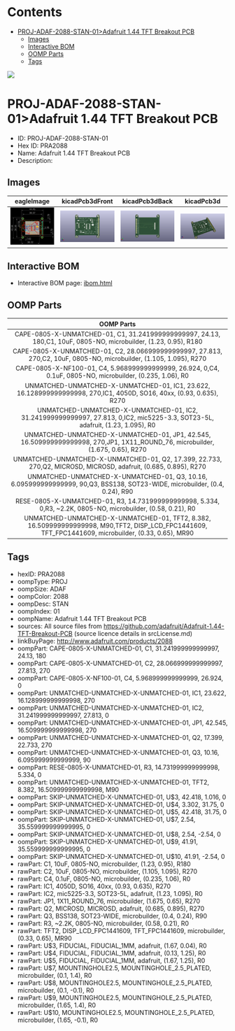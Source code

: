 



Contents
========

* [PROJ-ADAF-2088-STAN-01>Adafruit 1.44 TFT Breakout PCB](#proj-adaf-2088-stan-01adafruit-144-tft-breakout-pcb)
	* [Images](#images)
	* [Interactive BOM](#interactive-bom)
	* [OOMP Parts](#oomp-parts)
	* [Tags](#tags)
  
![][im]
# PROJ-ADAF-2088-STAN-01>Adafruit 1.44 TFT Breakout PCB

- ID: PROJ-ADAF-2088-STAN-01
- Hex ID: PRA2088
- Name: Adafruit 1.44 TFT Breakout PCB
- Description: 

## Images
  
  

|eagleImage|kicadPcb3dFront|kicadPcb3dBack|kicadPcb3d|
| :---: | :---: | :---: | :---: |
|[![eagleImage](eagleImage_140.png)](eagleImage_600.png)|[![kicadPcb3dFront](kicadPcb3dFront_140.png)](kicadPcb3dFront_600.png)|[![kicadPcb3dBack](kicadPcb3dBack_140.png)](kicadPcb3dBack_600.png)|[![kicadPcb3d](kicadPcb3d_140.png)](kicadPcb3d_600.png)|

## Interactive BOM

- Interactive BOM page: [ibom.html](kicad/bom/ibom.html)

## OOMP Parts
  

|OOMP Parts|
| :---: |
|CAPE-0805-X-UNMATCHED-01, C1, 31.241999999999997, 24.13, 180,C1, 10uF, 0805-NO, microbuilder, (1.23, 0.95), R180|
|CAPE-0805-X-UNMATCHED-01, C2, 28.066999999999997, 27.813, 270,C2, 10uF, 0805-NO, microbuilder, (1.105, 1.095), R270|
|CAPE-0805-X-NF100-01, C4, 5.968999999999999, 26.924, 0,C4, 0.1uF, 0805-NO, microbuilder, (0.235, 1.06), R0|
|UNMATCHED-UNMATCHED-X-UNMATCHED-01, IC1, 23.622, 16.128999999999998, 270,IC1, 4050D, SO16, 40xx, (0.93, 0.635), R270|
|UNMATCHED-UNMATCHED-X-UNMATCHED-01, IC2, 31.241999999999997, 27.813, 0,IC2, mic5225-3.3, SOT23-5L, adafruit, (1.23, 1.095), R0|
|UNMATCHED-UNMATCHED-X-UNMATCHED-01, JP1, 42.545, 16.509999999999998, 270,JP1, 1X11_ROUND_76, microbuilder, (1.675, 0.65), R270|
|UNMATCHED-UNMATCHED-X-UNMATCHED-01, Q2, 17.399, 22.733, 270,Q2, MICROSD, MICROSD, adafruit, (0.685, 0.895), R270|
|UNMATCHED-UNMATCHED-X-UNMATCHED-01, Q3, 10.16, 6.095999999999999, 90,Q3, BSS138, SOT23-WIDE, microbuilder, (0.4, 0.24), R90|
|RESE-0805-X-UNMATCHED-01, R3, 14.731999999999998, 5.334, 0,R3, ~2.2K, 0805-NO, microbuilder, (0.58, 0.21), R0|
|UNMATCHED-UNMATCHED-X-UNMATCHED-01, TFT2, 8.382, 16.509999999999998, M90,TFT2, DISP_LCD_FPC1441609, TFT_FPC1441609, microbuilder, (0.33, 0.65), MR90|

## Tags

- hexID: PRA2088
- oompType: PROJ
- oompSize: ADAF
- oompColor: 2088
- oompDesc: STAN
- oompIndex: 01
- oompName: Adafruit 1.44 TFT Breakout PCB
- sources: All source files from https://github.com/adafruit/Adafruit-1.44-TFT-Breakout-PCB (source licence details in srcLicense.md)
- linkBuyPage: http://www.adafruit.com/products/2088
- oompPart: CAPE-0805-X-UNMATCHED-01, C1, 31.241999999999997, 24.13, 180
- oompPart: CAPE-0805-X-UNMATCHED-01, C2, 28.066999999999997, 27.813, 270
- oompPart: CAPE-0805-X-NF100-01, C4, 5.968999999999999, 26.924, 0
- oompPart: UNMATCHED-UNMATCHED-X-UNMATCHED-01, IC1, 23.622, 16.128999999999998, 270
- oompPart: UNMATCHED-UNMATCHED-X-UNMATCHED-01, IC2, 31.241999999999997, 27.813, 0
- oompPart: UNMATCHED-UNMATCHED-X-UNMATCHED-01, JP1, 42.545, 16.509999999999998, 270
- oompPart: UNMATCHED-UNMATCHED-X-UNMATCHED-01, Q2, 17.399, 22.733, 270
- oompPart: UNMATCHED-UNMATCHED-X-UNMATCHED-01, Q3, 10.16, 6.095999999999999, 90
- oompPart: RESE-0805-X-UNMATCHED-01, R3, 14.731999999999998, 5.334, 0
- oompPart: UNMATCHED-UNMATCHED-X-UNMATCHED-01, TFT2, 8.382, 16.509999999999998, M90
- oompPart: SKIP-UNMATCHED-X-UNMATCHED-01, U$3, 42.418, 1.016, 0
- oompPart: SKIP-UNMATCHED-X-UNMATCHED-01, U$4, 3.302, 31.75, 0
- oompPart: SKIP-UNMATCHED-X-UNMATCHED-01, U$5, 42.418, 31.75, 0
- oompPart: SKIP-UNMATCHED-X-UNMATCHED-01, U$7, 2.54, 35.559999999999995, 0
- oompPart: SKIP-UNMATCHED-X-UNMATCHED-01, U$8, 2.54, -2.54, 0
- oompPart: SKIP-UNMATCHED-X-UNMATCHED-01, U$9, 41.91, 35.559999999999995, 0
- oompPart: SKIP-UNMATCHED-X-UNMATCHED-01, U$10, 41.91, -2.54, 0
- rawPart: C1, 10uF, 0805-NO, microbuilder, (1.23, 0.95), R180
- rawPart: C2, 10uF, 0805-NO, microbuilder, (1.105, 1.095), R270
- rawPart: C4, 0.1uF, 0805-NO, microbuilder, (0.235, 1.06), R0
- rawPart: IC1, 4050D, SO16, 40xx, (0.93, 0.635), R270
- rawPart: IC2, mic5225-3.3, SOT23-5L, adafruit, (1.23, 1.095), R0
- rawPart: JP1, 1X11_ROUND_76, microbuilder, (1.675, 0.65), R270
- rawPart: Q2, MICROSD, MICROSD, adafruit, (0.685, 0.895), R270
- rawPart: Q3, BSS138, SOT23-WIDE, microbuilder, (0.4, 0.24), R90
- rawPart: R3, ~2.2K, 0805-NO, microbuilder, (0.58, 0.21), R0
- rawPart: TFT2, DISP_LCD_FPC1441609, TFT_FPC1441609, microbuilder, (0.33, 0.65), MR90
- rawPart: U$3, FIDUCIAL, FIDUCIAL_1MM, adafruit, (1.67, 0.04), R0
- rawPart: U$4, FIDUCIAL, FIDUCIAL_1MM, adafruit, (0.13, 1.25), R0
- rawPart: U$5, FIDUCIAL, FIDUCIAL_1MM, adafruit, (1.67, 1.25), R0
- rawPart: U$7, MOUNTINGHOLE2.5, MOUNTINGHOLE_2.5_PLATED, microbuilder, (0.1, 1.4), R0
- rawPart: U$8, MOUNTINGHOLE2.5, MOUNTINGHOLE_2.5_PLATED, microbuilder, (0.1, -0.1), R0
- rawPart: U$9, MOUNTINGHOLE2.5, MOUNTINGHOLE_2.5_PLATED, microbuilder, (1.65, 1.4), R0
- rawPart: U$10, MOUNTINGHOLE2.5, MOUNTINGHOLE_2.5_PLATED, microbuilder, (1.65, -0.1), R0



[im]: kicadPcb3d_450.png
